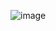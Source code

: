 ![image](https://user-images.githubusercontent.com/57319180/148513215-5542e4d7-3877-4387-8f31-43959dad802c.png)
